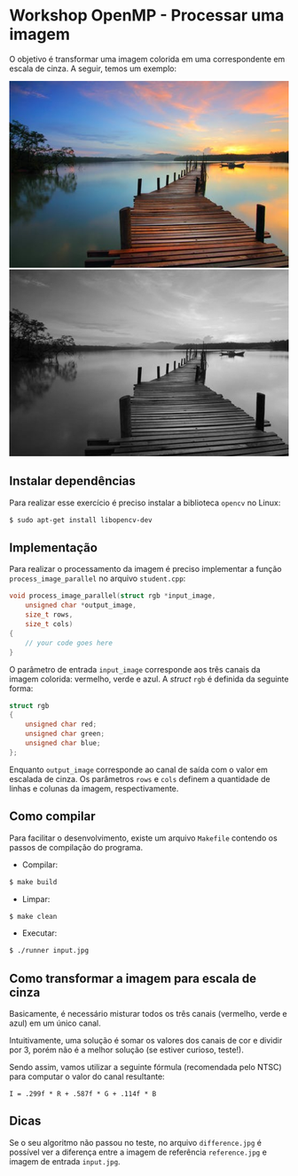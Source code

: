 # Workshop OpenMP -  Processar uma imagem

O objetivo é transformar uma imagem colorida em uma correspondente em escala de cinza. A seguir, temos um exemplo:

![](examples/colored.jpg) ![](examples/gray.jpg)

## Instalar dependências 
Para realizar esse exercício é preciso instalar a biblioteca `opencv` no Linux:

```bash
$ sudo apt-get install libopencv-dev
```

## Implementação

Para realizar o processamento da imagem é preciso implementar a função `process_image_parallel` no arquivo `student.cpp`:

```cpp
void process_image_parallel(struct rgb *input_image,
    unsigned char *output_image,
    size_t rows,
    size_t cols)
{
    // your code goes here
}
```
O parâmetro de entrada `input_image` corresponde aos três canais da imagem colorida: vermelho, verde e azul. A *struct* `rgb` é definida da seguinte forma:

```cpp
struct rgb
{
    unsigned char red;
    unsigned char green;
    unsigned char blue;
};
```
Enquanto `output_image` corresponde ao canal de saída com o valor em escalada de cinza. Os parâmetros `rows` e `cols` definem a quantidade de linhas e colunas da imagem, respectivamente.

## Como compilar

Para facilitar o desenvolvimento, existe um arquivo `Makefile` contendo os passos de compilação do programa.

- Compilar:
```bash
$ make build
```

- Limpar:

```bash
$ make clean
```

- Executar:
```bash
$ ./runner input.jpg
```

## Como transformar a imagem para escala de cinza

Basicamente, é necessário misturar todos os três canais (vermelho, verde e azul) em um único canal. 

Intuitivamente, uma solução é somar os valores dos canais de cor e dividir por 3, porém não é a melhor solução (se estiver curioso, teste!).

Sendo assim, vamos utilizar a seguinte fórmula (recomendada pelo NTSC) para computar o valor do canal resultante:

```
I = .299f * R + .587f * G + .114f * B
```

## Dicas

Se o seu algoritmo não passou no teste, no arquivo `difference.jpg` é possível ver a diferença entre a imagem de referência `reference.jpg` e imagem de entrada `input.jpg`.